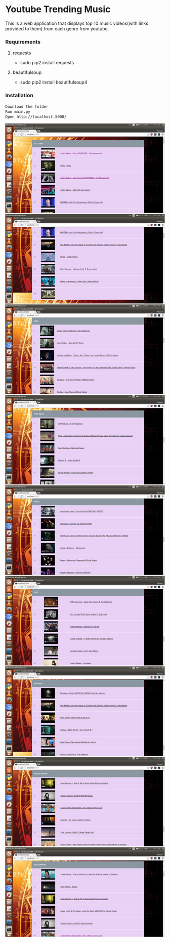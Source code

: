 # Youtube Trending Music
This is a web application that displays top 10 music videos(with links provided to them) from each genre from youtube.

### Requirements
1. requests
    - sudo pip2 install requests
    
2. beautifulsoup
    - sudo pip2 install beautifulsoup4

### Installation

```
Download the folder
Run main.py
Open http://localhost:5000/ 
```

![image](https://github.com/ishan-nitj/youtube-trending-music/blob/master/images/Screenshot%20from%202016-07-12%2011-26-56.png)
![image](https://github.com/ishan-nitj/youtube-trending-music/blob/master/images/Screenshot%20from%202016-07-12%2011-27-03.png)
![image](https://github.com/ishan-nitj/youtube-trending-music/blob/master/images/Screenshot%20from%202016-07-12%2011-27-15.png)
![image](https://github.com/ishan-nitj/youtube-trending-music/blob/master/images/Screenshot%20from%202016-07-12%2011-27-24.png)
![image](https://github.com/ishan-nitj/youtube-trending-music/blob/master/images/Screenshot%20from%202016-07-12%2011-27-29.png)
![image](https://github.com/ishan-nitj/youtube-trending-music/blob/master/images/Screenshot%20from%202016-07-12%2011-27-35.png)
![image](https://github.com/ishan-nitj/youtube-trending-music/blob/master/images/Screenshot%20from%202016-07-12%2011-27-48.png)
![image](https://github.com/ishan-nitj/youtube-trending-music/blob/master/images/Screenshot%20from%202016-07-12%2011-27-41.png)
![image](https://github.com/ishan-nitj/youtube-trending-music/blob/master/images/WW.png)
